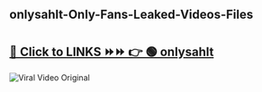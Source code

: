 
 ## onlysahlt-Only-Fans-Leaked-Videos-Files

# <h2><a href="https://mediaupload.pro?onlysahlt">🔗 Click to LINKS ⏩⏩ 👉 🟢 onlysahlt </a></h2>

<a href="https://mediaupload.pro?onlysahlt" rel="nofollow" data-target="animated-image.originalLink"><img src="https://i.ibb.co.com/xMMVF88/686577567.gif" alt="Viral Video Original" style="max-width: 100%; display: inline-block;" data-target="animated-image.originalImage"></a>